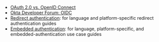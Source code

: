 * [OAuth 2.0 vs. OpenID Connect](/docs/concepts/oauth-openid/#oauth-2-0-vs-openid-connect)
* [Okta Developer Forum: OIDC](https://devforum.okta.com/search?q=oidc)
* [Redirect authentication](/docs/guides/redirect-authentication/): for language and platform-specific redirect authentication guides
* [Embedded authentication](/docs/guides/embedded-authentication/): for language, platform-specific, and embedded-authentication use case guides